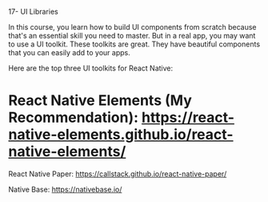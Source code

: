 17- UI Libraries

In this course, you learn how to build UI components from scratch because that's an essential skill you need to master. But in a real app, you may want to use a UI toolkit. These toolkits are great. They have beautiful components that you can easily add to your apps.

Here are the top three UI toolkits for React Native:

# React Native Elements (My Recommendation): https://react-native-elements.github.io/react-native-elements/

React Native Paper: https://callstack.github.io/react-native-paper/

Native Base: https://nativebase.io/
